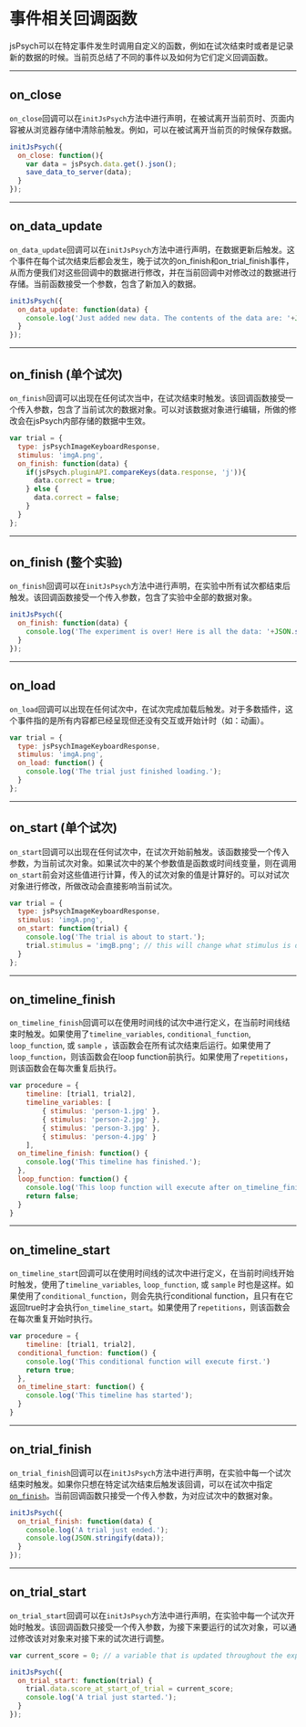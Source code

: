 # 事件相关回调函数

jsPsych可以在特定事件发生时调用自定义的函数，例如在试次结束时或者是记录新的数据的时候。当前页总结了不同的事件以及如何为它们定义回调函数。

---

## on_close

`on_close`回调可以在`initJsPsych`方法中进行声明，在被试离开当前页时、页面内容被从浏览器存储中清除前触发。例如，可以在被试离开当前页的时候保存数据。

```javascript
initJsPsych({
  on_close: function(){
    var data = jsPsych.data.get().json();
    save_data_to_server(data);
  }
});
```

---

## on_data_update

`on_data_update`回调可以在`initJsPsych`方法中进行声明，在数据更新后触发。这个事件在每个试次结束后都会发生，晚于试次的on_finish和on_trial_finish事件，从而方便我们对这些回调中的数据进行修改，并在当前回调中对修改过的数据进行存储。当前函数接受一个参数，包含了新加入的数据。

```javascript
initJsPsych({
  on_data_update: function(data) {
    console.log('Just added new data. The contents of the data are: '+JSON.stringify(data));
  }
});
```

---

## on_finish (单个试次)

`on_finish`回调可以出现在任何试次当中，在试次结束时触发。该回调函数接受一个传入参数，包含了当前试次的数据对象。可以对该数据对象进行编辑，所做的修改会在jsPsych内部存储的数据中生效。

```javascript
var trial = {
  type: jsPsychImageKeyboardResponse,
  stimulus: 'imgA.png',
  on_finish: function(data) {
    if(jsPsych.pluginAPI.compareKeys(data.response, 'j')){
      data.correct = true;
    } else {
      data.correct = false;
    }
  }
};
```

---

## on_finish (整个实验)

`on_finish`回调可以在`initJsPsych`方法中进行声明，在实验中所有试次都结束后触发。该回调函数接受一个传入参数，包含了实验中全部的数据对象。

```javascript
initJsPsych({
  on_finish: function(data) {
    console.log('The experiment is over! Here is all the data: '+JSON.stringify(data));
  }
});
```

---

## on_load

`on_load`回调可以出现在任何试次中，在试次完成加载后触发。对于多数插件，这个事件指的是所有内容都已经呈现但还没有交互或开始计时（如：动画）。

```javascript
var trial = {
  type: jsPsychImageKeyboardResponse,
  stimulus: 'imgA.png',
  on_load: function() {
    console.log('The trial just finished loading.');
  }
};
```

---

## on_start (单个试次)

`on_start`回调可以出现在任何试次中，在试次开始前触发。该函数接受一个传入参数，为当前试次对象。如果试次中的某个参数值是函数或时间线变量，则在调用`on_start`前会对这些值进行计算，传入的试次对象的值是计算好的。可以对试次对象进行修改，所做改动会直接影响当前试次。

```javascript
var trial = {
  type: jsPsychImageKeyboardResponse,
  stimulus: 'imgA.png',
  on_start: function(trial) {
    console.log('The trial is about to start.');
    trial.stimulus = 'imgB.png'; // this will change what stimulus is displayed in the trial
  }
};
```

---

## on_timeline_finish

`on_timeline_finish`回调可以在使用时间线的试次中进行定义，在当前时间线结束时触发。如果使用了`timeline_variables`, `conditional_function`, `loop_function`, 或 `sample` ，该函数会在所有试次结束后运行。如果使用了`loop_function`，则该函数会在loop function前执行。如果使用了`repetitions`，则该函数会在每次重复后执行。

```javascript
var procedure = {
	timeline: [trial1, trial2],
	timeline_variables: [
		{ stimulus: 'person-1.jpg' },
		{ stimulus: 'person-2.jpg' },
		{ stimulus: 'person-3.jpg' },
		{ stimulus: 'person-4.jpg' }
	],
  on_timeline_finish: function() {
    console.log('This timeline has finished.');
  },
  loop_function: function() {
    console.log('This loop function will execute after on_timeline_finish.');
    return false;
  }
}
```

---

## on_timeline_start

`on_timeline_start`回调可以在使用时间线的试次中进行定义，在当前时间线开始时触发，使用了`timeline_variables`,  `loop_function`, 或 `sample` 时也是这样。如果使用了`conditional_function`，则会先执行conditional function，且只有在它返回true时才会执行`on_timeline_start`。如果使用了`repetitions`，则该函数会在每次重复开始时执行。

```javascript
var procedure = {
	timeline: [trial1, trial2],
  conditional_function: function() {
    console.log('This conditional function will execute first.')
    return true;
  },
  on_timeline_start: function() {
    console.log('This timeline has started');
  }
}
```

---

## on_trial_finish

`on_trial_finish`回调可以在`initJsPsych`方法中进行声明，在实验中每一个试次结束时触发。如果你只想在特定试次结束后触发该回调，可以在试次中指定[`on_finish`](#onfinishtrial)。当前回调函数只接受一个传入参数，为对应试次中的数据对象。

```javascript
initJsPsych({
  on_trial_finish: function(data) {
    console.log('A trial just ended.');
    console.log(JSON.stringify(data));
  }
});
```

---

## on_trial_start

`on_trial_start`回调可以在`initJsPsych`方法中进行声明，在实验中每一个试次开始时触发。该回调函数只接受一个传入参数，为接下来要运行的试次对象，可以通过修改该对对象来对接下来的试次进行调整。

```javascript
var current_score = 0; // a variable that is updated throughout the experiment to keep track of the current score.

initJsPsych({
  on_trial_start: function(trial) {
    trial.data.score_at_start_of_trial = current_score;
    console.log('A trial just started.');
  }
});
```
